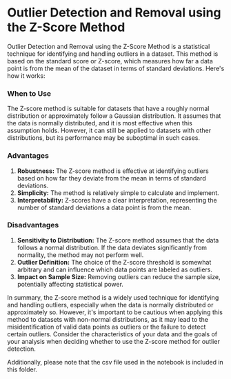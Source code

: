 <h1>Outlier Detection and Removal using the Z-Score Method</h1>
    <p>Outlier Detection and Removal using the Z-Score Method is a statistical technique for identifying and handling outliers in a dataset. This method is based on the standard score or Z-score, which measures how far a data point is from the mean of the dataset in terms of standard deviations. Here's how it works:</p>

  <h3>When to Use</h3>
    <p>The Z-score method is suitable for datasets that have a roughly normal distribution or approximately follow a Gaussian distribution. It assumes that the data is normally distributed, and it is most effective when this assumption holds. However, it can still be applied to datasets with other distributions, but its performance may be suboptimal in such cases.</p>

  <h3>Advantages</h3>
    <ol>
        <li><strong>Robustness:</strong> The Z-score method is effective at identifying outliers based on how far they deviate from the mean in terms of standard deviations.</li>
        <li><strong>Simplicity:</strong> The method is relatively simple to calculate and implement.</li>
        <li><strong>Interpretability:</strong> Z-scores have a clear interpretation, representing the number of standard deviations a data point is from the mean.</li>
    </ol>

  <h3>Disadvantages</h3>
    <ol>
        <li><strong>Sensitivity to Distribution:</strong> The Z-score method assumes that the data follows a normal distribution. If the data deviates significantly from normality, the method may not perform well.</li>
        <li><strong>Outlier Definition:</strong> The choice of the Z-score threshold is somewhat arbitrary and can influence which data points are labeled as outliers.</li>
        <li><strong>Impact on Sample Size:</strong> Removing outliers can reduce the sample size, potentially affecting statistical power.</li>
    </ol>

  <p>In summary, the Z-score method is a widely used technique for identifying and handling outliers, especially when the data is normally distributed or approximately so. However, it's important to be cautious when applying this method to datasets with non-normal distributions, as it may lead to the misidentification of valid data points as outliers or the failure to detect certain outliers. Consider the characteristics of your data and the goals of your analysis when deciding whether to use the Z-score method for outlier detection.</p>


Additionally, please note that the csv file used in the notebook is included in this folder.
